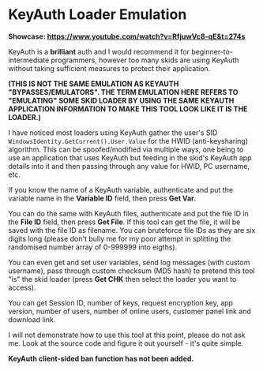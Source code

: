 # KeyAuth Loader Emulation
**Showcase: https://www.youtube.com/watch?v=RfjuwVc8-qE&t=274s**

KeyAuth is a **brilliant** auth and I would recommend it for beginner-to-intermediate programmers, however too many skids are using KeyAuth without taking sufficient measures to protect their application.

**(THIS IS NOT THE SAME EMULATION AS KEYAUTH "BYPASSES/EMULATORS". THE TERM EMULATION HERE REFERS TO "EMULATING" SOME SKID LOADER BY USING THE SAME KEYAUTH APPLICATION INFORMATION TO MAKE THIS TOOL LOOK LIKE IT IS THE LOADER.)**

I have noticed most loaders using KeyAuth gather the user's SID ``WindowsIdentity.GetCurrent().User.Value`` for the HWID (anti-keysharing) algorithm. This can be spoofed/modified via multiple ways, one being to use an application that uses KeyAuth but feeding in the skid's KeyAuth app details into it and then passing through any value for HWID, PC username, etc.

If you know the name of a KeyAuth variable, authenticate and put the variable name in the **Variable ID** field, then press **Get Var**.

You can do the same with KeyAuth files, authenticate and put the file ID in the **File ID** field, then press **Get File**. If this tool can get the file, it will be saved with the file ID as filename. You can bruteforce file IDs as they are six digits long (please don't bully me for my poor attempt in splitting the randomised number array of 0-999999 into eigths).

You can even get and set user variables, send log messages (with custom username), pass through custom checksum (MD5 hash) to pretend this tool "is" the skid loader (press **Get CHK** then select the loader you want to access).

You can get Session ID, number of keys, request encryption key, app version, number of users, number of online users, customer panel link and download link.

I will not demonstrate how to use this tool at this point, please do not ask me. Look at the source code and figure it out yourself - it's quite simple.

**KeyAuth client-sided ban function has not been added.**
